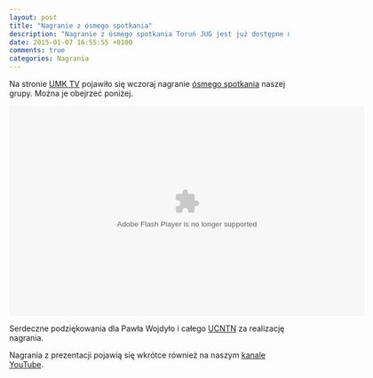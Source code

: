 ```yaml
---
layout: post
title: "Nagranie z ósmego spotkania"
description: "Nagranie z ósmego spotkania Toruń JUG jest już dostępne na stronie UMK TV!"
date: 2015-01-07 16:55:55 +0100
comments: true
categories: Nagrania
---
```

Na stronie <a href="http://tv.umk.pl/?id=2546" target="_blank">UMK TV</a> pojawiło się wczoraj nagranie <a href="{{ root_url }}/news/2014/12/04/spotkanie-8/">ósmego spotkania</a> naszej grupy. Można je obejrzeć poniżej.

<div class="row text-center" style="margin-top: 10px; margin-bottom: 10px;">
  <div class="col-md-12">
    <object type="application/x-shockwave-flash" data="http://tv.umk.pl/extp/ExtPlayer.swf" width="640" height="379">
      <param name="movie" value="http://tv.umk.pl/extp/ExtPlayer.swf"/>
      <param name="allowScriptAccess" value="always" />
      <param name="flashVars" value="movieID=2546&amp;width=640" />
    </object>
  </div>
</div>

Serdeczne podziękowania dla Pawła Wojdyło i&nbsp;całego <a href="http://www.ucntn.umk.pl" target="_blank">UCNTN</a> za realizację nagrania.

Nagrania z&nbsp;prezentacji pojawią się wkrótce również na naszym <a href="https://www.youtube.com/channel/UCLuHypXd9ODOivs7gRpxNZg" target="_blank">kanale YouTube</a>.
